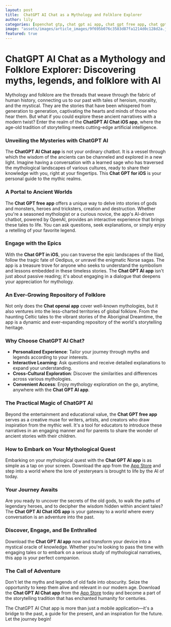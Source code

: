 ```yaml
---
layout: post
title:  ChatGPT AI Chat as a Mythology and Folklore Explorer
author: lily
categories: [openchat gtp, chat gpt ai app, chat gpt free app, chat gpt for ios, chat openai app, chat gpt in ios, chat gbt app]
image: "assets/images/article_images/9f695b076c3583d87fa1214d0c128d2a.jpg"
featured: true
---
```


# ChatGPT AI Chat as a Mythology and Folklore Explorer: Discovering myths, legends, and folklore with AI

Mythology and folklore are the threads that weave through the fabric of human history, connecting us to our past with tales of heroism, morality, and the mystical. They are the stories that have been whispered from generation to generation, captivating the hearts and minds of those who hear them. But what if you could explore these ancient narratives with a modern twist? Enter the realm of the **ChatGPT AI Chat iOS app**, where the age-old tradition of storytelling meets cutting-edge artificial intelligence.

### Unveiling the Mysteries with ChatGPT AI

The **ChatGPT AI Chat app** is not your ordinary chatbot. It is a vessel through which the wisdom of the ancients can be channeled and explored in a new light. Imagine having a conversation with a learned sage who has traversed the mythological landscapes of various cultures, ready to share their knowledge with you, right at your fingertips. This **Chat GPT for iOS** is your personal guide to the mythic realms.

### A Portal to Ancient Worlds

The **Chat GPT free app** offers a unique way to delve into stories of gods and monsters, heroes and tricksters, creation and destruction. Whether you're a seasoned mythologist or a curious novice, the app's AI-driven chatbot, powered by OpenAI, provides an interactive experience that brings these tales to life. You can ask questions, seek explanations, or simply enjoy a retelling of your favorite legend.

### Engage with the Epics

With the **Chat GPT in iOS**, you can traverse the epic landscapes of the Iliad, follow the tragic fate of Oedipus, or unravel the enigmatic Norse sagas. The app is a treasure trove for anyone who seeks to understand the symbolism and lessons embedded in these timeless stories. The **Chat GPT AI app** isn't just about passive reading; it's about engaging in a dialogue that deepens your appreciation for mythology.

### An Ever-Growing Repository of Folklore

Not only does the **Chat openai app** cover well-known mythologies, but it also ventures into the less-charted territories of global folklore. From the haunting Celtic tales to the vibrant stories of the Aboriginal Dreamtime, the app is a dynamic and ever-expanding repository of the world's storytelling heritage.

### Why Choose ChatGPT AI Chat?

- **Personalized Experience**: Tailor your journey through myths and legends according to your interests.
- **Interactive Learning**: Ask questions and receive detailed explanations to expand your understanding.
- **Cross-Cultural Exploration**: Discover the similarities and differences across various mythologies.
- **Convenient Access**: Enjoy mythology exploration on the go, anytime, anywhere with the **Chat GPT AI app**.

### The Practical Magic of ChatGPT AI

Beyond the entertainment and educational value, the **Chat GPT free app** serves as a creative muse for writers, artists, and creators who draw inspiration from the mythic well. It's a tool for educators to introduce these narratives in an engaging manner and for parents to share the wonder of ancient stories with their children.

### How to Embark on Your Mythological Quest

Embarking on your mythological quest with the **Chat GPT AI app** is as simple as a tap on your screen. Download the app from the [App Store](https://apps.apple.com/us/app/ai-ask-chat-with-ai-bots/id6472484891) and step into a world where the lore of yesteryears is brought to life by the AI of today.

### Your Journey Awaits

Are you ready to uncover the secrets of the old gods, to walk the paths of legendary heroes, and to decipher the wisdom hidden within ancient tales? The **Chat GPT AI Chat iOS app** is your gateway to a world where every conversation is an adventure into the past.

### Discover, Engage, and Be Enthralled

Download the **Chat GPT AI app** now and transform your device into a mystical oracle of knowledge. Whether you're looking to pass the time with engaging tales or to embark on a serious study of mythological narratives, this app is your perfect companion.

### The Call of Adventure

Don't let the myths and legends of old fade into obscurity. Seize the opportunity to keep them alive and relevant in our modern age. Download the **Chat GPT AI Chat app** from the [App Store](https://apps.apple.com/us/app/ai-ask-chat-with-ai-bots/id6472484891) today and become a part of the storytelling tradition that has enchanted humanity for centuries.

The ChatGPT AI Chat app is more than just a mobile application—it's a bridge to the past, a guide for the present, and an inspiration for the future. Let the journey begin!